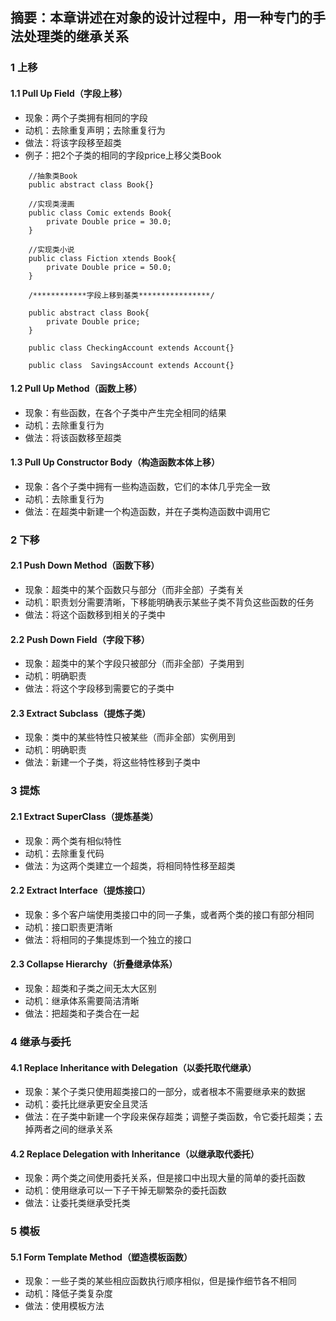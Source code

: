 ##  摘要：本章讲述在对象的设计过程中，用一种专门的手法处理类的继承关系
### 1 上移
#### 1.1 Pull Up Field（字段上移）
 * 现象：两个子类拥有相同的字段
 * 动机：去除重复声明；去除重复行为
 * 做法：将该字段移至超类
 * 例子：把2个子类的相同的字段price上移父类Book
```
    //抽象类Book
    public abstract class Book{}

    //实现类漫画
    public class Comic extends Book{
        private Double price = 30.0;
    }

    //实现类小说
    public class Fiction xtends Book{
        private Double price = 50.0;
    }

    /************字段上移到基类****************/

    public abstract class Book{
        private Double price;
    }

    public class CheckingAccount extends Account{}

    public class  SavingsAccount extends Account{}
 ```
#### 1.2 Pull Up Method（函数上移）
 * 现象：有些函数，在各个子类中产生完全相同的结果
 * 动机：去除重复行为
 * 做法：将该函数移至超类
#### 1.3 Pull Up Constructor Body（构造函数本体上移）
 * 现象：各个子类中拥有一些构造函数，它们的本体几乎完全一致
 * 动机：去除重复行为
 * 做法：在超类中新建一个构造函数，并在子类构造函数中调用它
### 2 下移
#### 2.1 Push Down Method（函数下移）
 * 现象：超类中的某个函数只与部分（而非全部）子类有关
 * 动机：职责划分需要清晰，下移能明确表示某些子类不背负这些函数的任务
 * 做法：将这个函数移到相关的子类中
#### 2.2 Push Down Field（字段下移）
 * 现象：超类中的某个字段只被部分（而非全部）子类用到
 * 动机：明确职责
 * 做法：将这个字段移到需要它的子类中
#### 2.3 Extract Subclass（提炼子类）
 * 现象：类中的某些特性只被某些（而非全部）实例用到
 * 动机：明确职责
 * 做法：新建一个子类，将这些特性移到子类中
### 3 提炼
#### 2.1 Extract SuperClass（提炼基类）
 * 现象：两个类有相似特性
 * 动机：去除重复代码
 * 做法：为这两个类建立一个超类，将相同特性移至超类
#### 2.2 Extract Interface（提炼接口）
 * 现象：多个客户端使用类接口中的同一子集，或者两个类的接口有部分相同
 * 动机：接口职责更清晰
 * 做法：将相同的子集提炼到一个独立的接口
#### 2.3 Collapse Hierarchy（折叠继承体系）
 * 现象：超类和子类之间无太大区别
 * 动机：继承体系需要简洁清晰
 * 做法：把超类和子类合在一起
### 4 继承与委托
#### 4.1 Replace Inheritance with Delegation（以委托取代继承）
 * 现象：某个子类只使用超类接口的一部分，或者根本不需要继承来的数据
 * 动机：委托比继承更安全且灵活
 * 做法：在子类中新建一个字段来保存超类；调整子类函数，令它委托超类；去掉两者之间的继承关系
#### 4.2 Replace Delegation with Inheritance（以继承取代委托）
 * 现象：两个类之间使用委托关系，但是接口中出现大量的简单的委托函数
 * 动机：使用继承可以一下子干掉无聊繁杂的委托函数
 * 做法：让委托类继承受托类
### 5 模板
#### 5.1 Form Template Method（塑造模板函数）
 * 现象：一些子类的某些相应函数执行顺序相似，但是操作细节各不相同
 * 动机：降低子类复杂度
 * 做法：使用模板方法
